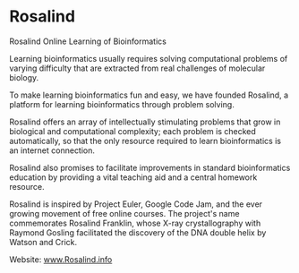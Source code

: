 # Rosalind
Rosalind Online Learning of Bioinformatics

Learning bioinformatics usually requires solving computational problems of varying difficulty that are extracted from real challenges of molecular biology.

To make learning bioinformatics fun and easy, we have founded Rosalind, a platform for learning bioinformatics through problem solving.

Rosalind offers an array of intellectually stimulating problems that grow in biological and computational complexity; each problem is checked automatically, so that the only resource required to learn bioinformatics is an internet connection.

Rosalind also promises to facilitate improvements in standard bioinformatics education by providing a vital teaching aid and a central homework resource.

Rosalind is inspired by Project Euler, Google Code Jam, and the ever growing movement of free online courses. The project's name commemorates Rosalind Franklin, whose X-ray crystallography with Raymond Gosling facilitated the discovery of the DNA double helix by Watson and Crick.

Website:
www.Rosalind.info
